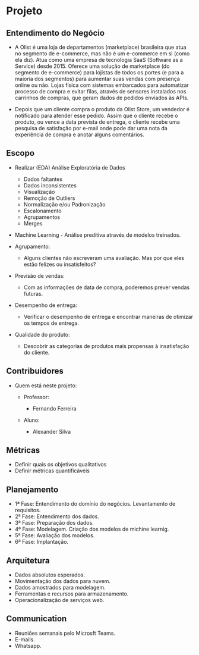 # Projeto

## Entendimento do Negócio

* A Olist é uma loja de departamentos (marketplace) brasileira que atua no segmento de e-commerce, mas não é um e-commerce em si (como ela diz). Atua como uma empresa de tecnologia SaaS (Software as a Service) desde 2015. Oferece uma solução de marketplace (do segmento de e-commerce) para lojistas de todos os portes (e para a maioria dos segmentos) para aumentar suas vendas com presença online ou não. Lojas física com sistemas embarcados para automatizar processo de compra e evitar filas, através de sensores instalados nos carrinhos de compras, que geram dados de pedidos enviados às APIs.

* Depois que um cliente compra o produto da Olist Store, um vendedor é notificado para atender esse pedido. Assim que o cliente recebe o produto, ou vence a data prevista de entrega, o cliente recebe uma pesquisa de satisfação por e-mail onde pode dar uma nota da experiência de compra e anotar alguns comentários.

## Escopo

* Realizar (EDA) Análise Exploratória de Dados
    * Dados faltantes
    * Dados inconsistentes
    * Visualização
    * Remoção de Outliers
    * Normalização e/ou Padronização
    * Escalonamento
    * Agrupamentos
    * Merges

* Machine Learning - Análise preditiva através de modelos treinados.

* Agrupamento:
    * Alguns clientes não escreveram uma avaliação. Mas por que eles estão felizes ou insatisfeitos?
* Previsão de vendas:
    * Com as informações de data de compra, poderemos prever vendas futuras.
* Desempenho de entrega:
    * Verificar o desempenho de entrega e encontrar maneiras de otimizar os tempos de entrega.
* Qualidade do produto:
    * Descobrir as categorias de produtos mais propensas à insatisfação do cliente.

## Contribuidores
* Quem está neste projeto:
	* Professor:
		* Fernando Ferreira
	
	* Aluno:
		* Alexander Silva	
	
## Métricas
* Definir quais os objetivos qualitativos
* Definir métricas quantificáveis

## Planejamento
* 1ª Fase: Entendimento do domínio do negócios. Levantamento de requisitos.
* 2ª Fase: Entendimento dos dados.
* 3ª Fase: Preparação dos dados.
* 4ª Fase: Modelagem. Criação dos modelos de michine learnig.
* 5ª Fase: Avaliação dos modelos.
* 6ª Fase: Implantação.

## Arquitetura
* Dados absolutos esperados.
* Movimentação dos dados para nuvem.
* Dados amostrados para modelagem.
* Ferramentas e recursos para armazenamento.
* Operacionalização de serviços web.

## Communication
* Reuniões semanais pelo Microsft Teams.
* E-mails.
* Whatsapp.
